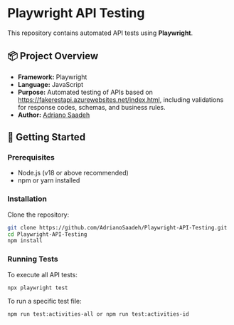# Playwright API Testing

This repository contains automated API tests using **Playwright**.

## 📦 Project Overview

- **Framework:** Playwright  
- **Language:** JavaScript
- **Purpose:** Automated testing of APIs based on https://fakerestapi.azurewebsites.net/index.html, including validations for response codes, schemas, and business rules.
- **Author:** [Adriano Saadeh](https://github.com/AdrianoSaadeh)

## 🚀 Getting Started

### Prerequisites

- Node.js (v18 or above recommended)
- npm or yarn installed

### Installation

Clone the repository:

```bash
git clone https://github.com/AdrianoSaadeh/Playwright-API-Testing.git
cd Playwright-API-Testing
npm install
```

### Running Tests
To execute all API tests:

```
npx playwright test
```

To run a specific test file:
```
npm run test:activities-all or npm run test:activities-id

